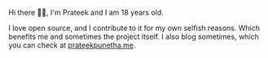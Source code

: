 Hi there 👋🏼, I'm Prateek and I am 18 years old. 

I love open source, and I contribute to it for my own selfish reasons. Which benefits me and sometimes the project itself. I also blog sometimes, which you can check at [prateekpunetha.me](https://prateekpunetha.me).
